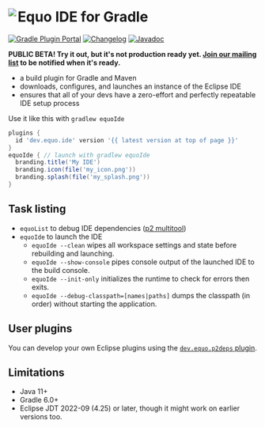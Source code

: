 # <image align="left" src="../.github/equo_logo.svg"> Equo IDE for Gradle

[![Gradle Plugin Portal](https://img.shields.io/gradle-plugin-portal/v/dev.equo.ide?color=blue&label=gradle%20plugin%20portal)](https://plugins.gradle.org/plugin/dev.equo.ide)
[![Changelog](https://img.shields.io/badge/changelog-here-blue)](CHANGELOG.md)
[![Javadoc](https://img.shields.io/badge/javadoc-here-blue)](https://javadoc.io/doc/dev.equo.ide/equo-ide-gradle-plugin)

**PUBLIC BETA! Try it out, but it's not production ready yet. [Join our mailing list](https://equo.dev/ide) to be notified when it's ready.**

- a build plugin for Gradle and Maven
- downloads, configures, and launches an instance of the Eclipse IDE
- ensures that all of your devs have a zero-effort and perfectly repeatable IDE setup process

Use it like this with `gradlew equoIde`

```gradle
plugins {
  id 'dev.equo.ide' version '{{ latest version at top of page }}'
}
equoIde { // launch with gradlew equoIde
  branding.title('My IDE')
  branding.icon(file('my_icon.png'))
  branding.splash(file('my_splash.png'))
}
```

## Task listing

- `equoList` to debug IDE dependencies ([p2 multitool](../P2_MULTITOOL.md))
- `equoIde` to launch the IDE
  - `equoIde --clean` wipes all workspace settings and state before rebuilding and launching.
  - `equoIde --show-console` pipes console output of the launched IDE to the build console.
  - `equoIde --init-only` initializes the runtime to check for errors then exits.
  - `equoIde --debug-classpath=[names|paths]` dumps the classpath (in order) without starting the application.

## User plugins

You can develop your own Eclipse plugins using the [`dev.equo.p2deps` plugin](P2DEPS.md).

## Limitations

- Java 11+
- Gradle 6.0+
- Eclipse JDT 2022-09 (4.25) or later, though it might work on earlier versions too.